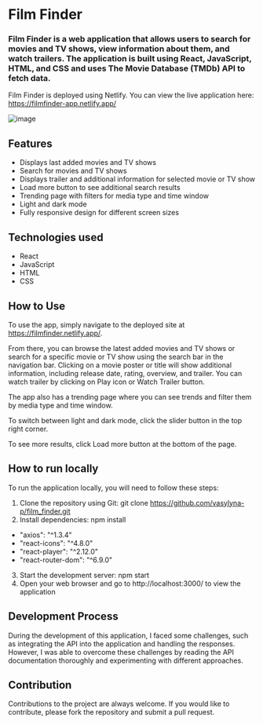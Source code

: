 # Film Finder

### Film Finder is a web application that allows users to search for movies and TV shows, view information about them, and watch trailers. The application is built using React, JavaScript, HTML, and CSS and uses The Movie Database (TMDb) API to fetch data.

Film Finder is deployed using Netlify. You can view the live application here: https://filmfinder-app.netlify.app/

![image](https://user-images.githubusercontent.com/90418810/232862519-504c18a5-894a-4fcc-b54c-fb9247b8e02d.png)


## Features

* Displays last added movies and TV shows
* Search for movies and TV shows
* Displays trailer and additional information for selected movie or TV show
* Load more button to see additional search results
* Trending page with filters for media type and time window
* Light and dark mode
* Fully responsive design for different screen sizes

## Technologies used 

* React
* JavaScript
* HTML
* CSS

## How to Use

To use the app, simply navigate to the deployed site at https://filmfinder.netlify.app/.

From there, you can browse the latest added movies and TV shows or search for a specific movie or TV show using the search bar in the navigation bar. Clicking on a movie poster or title will show additional information, including release date, rating, overview, and trailer. You can watch trailer by clicking on Play icon or Watch Trailer button.

The app also has a trending page where you can see trends and filter them by media type and time window.

To switch between light and dark mode, click the slider button in the top right corner.

To see more results, click Load more button at the bottom of the page.

## How to run locally

To run the application locally, you will need to follow these steps:
1. Clone the repository using Git: git clone https://github.com/vasylyna-p/film_finder.git
2. Install dependencies: npm install
- "axios": "^1.3.4"
- "react-icons": "^4.8.0"
- "react-player": "^2.12.0"
- "react-router-dom": "^6.9.0"
3. Start the development server: npm start
4. Open your web browser and go to http://localhost:3000/ to view the application

## Development Process

During the development of this application, I faced some challenges, such as integrating the API into the application and handling the responses. However, I was able to overcome these challenges by reading the API documentation thoroughly and experimenting with different approaches.

## Contribution

Contributions to the project are always welcome. If you would like to contribute, please fork the repository and submit a pull request.
